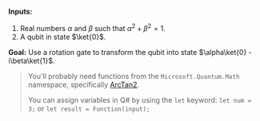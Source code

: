 **Inputs:**

1. Real numbers $\alpha$ and $\beta$ such that $\alpha^2 + \beta^2 = 1$.
2. A qubit in state $\ket{0}$.

**Goal:** Use a rotation gate to transform the qubit into state $\alpha\ket{0} -i\beta\ket{1}$.

> You'll probably need functions from the `Microsoft.Quantum.Math` namespace, specifically <a href="https://learn.microsoft.com/qsharp/api/qsharp-lang/microsoft.quantum.math/arctan2" target="_blank">ArcTan2</a>.
>
> You can assign variables in Q# by using the `let` keyword: `let num = 3;` or `let result = Function(input);`
